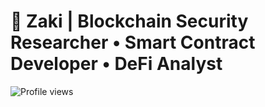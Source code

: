 # 👾 Zaki | Blockchain Security Researcher • Smart Contract Developer • DeFi Analyst

![Profile views](https://komarev.com/ghpvc/?username=yourusername&color=blue)
